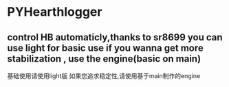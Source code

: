 # PYHearthlogger
control HB automaticly,thanks to sr8699
you can use light for basic use
if you wanna get more stabilization , use the engine(basic on main)
-----------------------------------------------------------------
基础使用请使用light版
如果您追求稳定性,请使用基于main制作的engine
